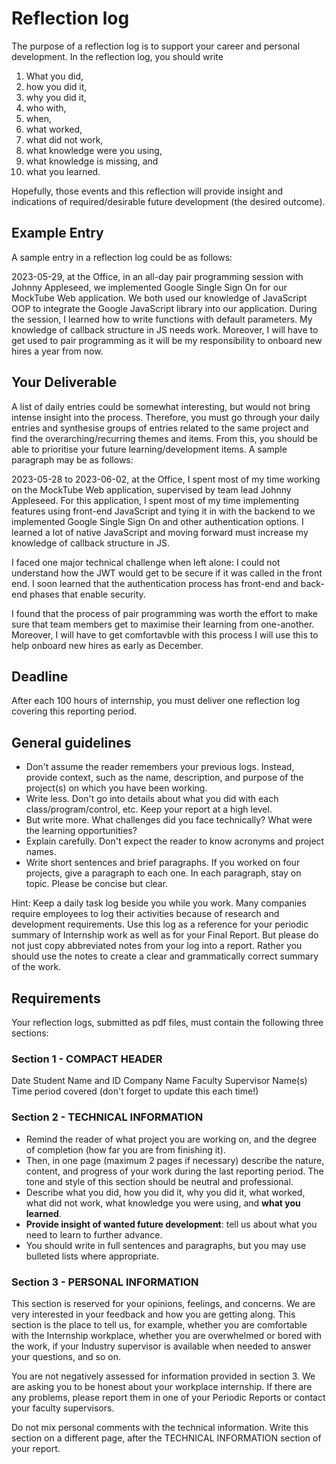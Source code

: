 # Reflection log

The purpose of a reflection log is to support your career and personal development. In the reflection log, you should write
1. What you did,
2. how you did it, 
3. why you did it, 
4. who with, 
5. when, 
6. what worked, 
7. what did not work, 
8. what knowledge were you using,
9. what knowledge is missing, and 
10. what you learned.

Hopefully, those events and this reflection will provide insight and indications of required/desirable future development (the desired outcome).
## Example Entry

A sample entry in a reflection log could be as follows:

2023-05-29, at the Office, in an all-day pair programming session with Johnny Appleseed, we implemented Google Single Sign On for our MockTube Web application. We both used our knowledge of JavaScript OOP to integrate the Google JavaScript library into our application.  During the session, I learned how to write functions with default parameters. My knowledge of callback structure in JS needs work. Moreover, I will have to get used to pair programming as it will be my responsibility to onboard new hires a year from now.

## Your Deliverable

A list of daily entries could be somewhat interesting, but would not bring intense insight into the process. Therefore, you must go through your daily entries and synthesise groups of entries related to the same project and find the overarching/recurring themes and items. From this, you should be able to prioritise your future learning/development items. A sample paragraph may be as follows:

2023-05-28 to 2023-06-02, at the Office, I spent most of my time working on the MockTube Web application, supervised by team lead Johnny Appleseed. For this application, I spent most of my time implementing features using front-end JavaScript and tying it in with the backend to we implemented Google Single Sign On and other authentication options. I learned a lot of native JavaScript and moving forward must increase my knowledge of callback structure in JS. 

I faced one major technical challenge when left alone: I could not understand how the JWT would get to be secure if it was called in the front end. I soon learned that the authentication process has front-end and back-end phases that enable security.

I found that the process of pair programming was worth the effort to make sure that team members get to maximise their learning from one-another. Moreover, I will have to get comfortavble with this process I will use this to help onboard new hires as early as December.

## Deadline

After each 100 hours of internship, you must deliver one reflection log covering this reporting period.

## General guidelines

- Don't assume the reader remembers your previous logs. Instead, provide context, such as the name, description, and purpose of the project(s) on which you have been working.
- Write less. Don't go into details about what you did with each class/program/control, etc. Keep your report at a high level.
- But write more. What challenges did you face technically? What were the learning opportunities?
- Explain carefully. Don't expect the reader to know acronyms and project names.
- Write short sentences and brief paragraphs. If you worked on four projects, give a paragraph to each one. In each paragraph, stay on topic. Please be concise but clear.

Hint: Keep a daily task log beside you while you work. Many companies require employees to log their activities because of research and development requirements. Use this log as a reference for your periodic summary of Internship work as well as for your Final Report. But please do not just copy abbreviated notes from your log into a report. Rather you should use the notes to create a clear and grammatically correct summary of the work. 

## Requirements

Your reflection logs, submitted as pdf files, must contain the following three sections: 

### Section 1 - COMPACT HEADER 

Date 
Student Name and ID 
Company Name 
Faculty Supervisor Name(s) 
Time period covered (don't forget to update this each time!) 

### Section 2 - TECHNICAL INFORMATION 

- Remind the reader of what project you are working on, and the degree of completion (how far you are from finishing it). 
- Then, in one page (maximum 2 pages if necessary) describe the nature, content, and progress of your work during the last reporting period. The tone and style of this section should be neutral and professional. 
- Describe what you did, how you did it, why you did it, what worked, what did not work, what knowledge you were using, and **what you learned**.
- **Provide insight of wanted future development**: tell us about what you need to learn to further advance.
- You should write in full sentences and paragraphs, but you may use bulleted lists where appropriate.

### Section 3 - PERSONAL INFORMATION

This section is reserved for your opinions, feelings, and concerns. We are very interested in your feedback and how you are getting along. This section is the place to tell us, for example, whether you are comfortable with the Internship workplace, whether you are overwhelmed or bored with the work, if your Industry supervisor is available when needed to answer your questions, and so on. 

You are not negatively assessed for information provided in section 3. We are asking you to be honest about your workplace internship. If there are any problems, please report them in one of your Periodic Reports or contact your faculty supervisors. 

Do not mix personal comments with the technical information. Write this section on a different page, after the TECHNICAL INFORMATION section of your report.
